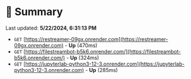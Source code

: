 # 📖 Summary
Last updated: **5/22/2024, 6:31:13 PM**

- `GET` [https://restreamer-09gx.onrender.com](https://restreamer-09gx.onrender.com) - **Up** (470ms)
- `GET` [https://filestreambot-b5k6.onrender.com/](https://filestreambot-b5k6.onrender.com/) - **Up** (324ms)
- `GET` [https://jupyterlab-python3-12-3.onrender.com](https://jupyterlab-python3-12-3.onrender.com) - **Up** (285ms)
